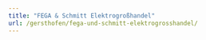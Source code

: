 ```yaml
---
title: "FEGA & Schmitt Elektrogroßhandel"
url: /gersthofen/fega-und-schmitt-elektrogrosshandel/
---
```

